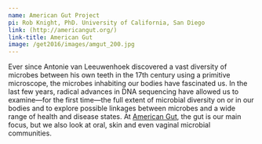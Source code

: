 ```yaml
---
name: American Gut Project
pi: Rob Knight, PhD. University of California, San Diego
link: (http://americangut.org/)
link-title: American Gut
image: /get2016/images/amgut_200.jpg
---
```


Ever since Antonie van Leeuwenhoek discovered a vast diversity of microbes between his own teeth in the 17th century using a primitive microscope, the microbes inhabiting our bodies have fascinated us. In the last few years, radical advances in DNA sequencing have allowed us to examine—for the first time—the full extent of microbial diversity on or in our bodies and to explore possible linkages between microbes and a wide range of health and disease states. At [American Gut](http://americangut.org/), the gut is our main focus, but we also look at oral, skin and even vaginal microbial communities.
